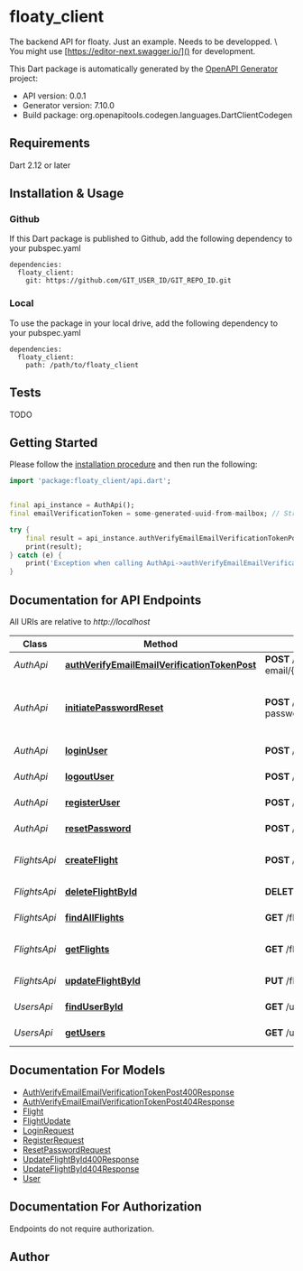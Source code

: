 # floaty_client
The backend API for floaty. Just an example. Needs to be developped. \\
You might use [https://editor-next.swagger.io/]() for development.

This Dart package is automatically generated by the [OpenAPI Generator](https://openapi-generator.tech) project:

- API version: 0.0.1
- Generator version: 7.10.0
- Build package: org.openapitools.codegen.languages.DartClientCodegen

## Requirements

Dart 2.12 or later

## Installation & Usage

### Github
If this Dart package is published to Github, add the following dependency to your pubspec.yaml
```
dependencies:
  floaty_client:
    git: https://github.com/GIT_USER_ID/GIT_REPO_ID.git
```

### Local
To use the package in your local drive, add the following dependency to your pubspec.yaml
```
dependencies:
  floaty_client:
    path: /path/to/floaty_client
```

## Tests

TODO

## Getting Started

Please follow the [installation procedure](#installation--usage) and then run the following:

```dart
import 'package:floaty_client/api.dart';


final api_instance = AuthApi();
final emailVerificationToken = some-generated-uuid-from-mailbox; // String | Token for email verification

try {
    final result = api_instance.authVerifyEmailEmailVerificationTokenPost(emailVerificationToken);
    print(result);
} catch (e) {
    print('Exception when calling AuthApi->authVerifyEmailEmailVerificationTokenPost: $e\n');
}

```

## Documentation for API Endpoints

All URIs are relative to *http://localhost*

Class | Method | HTTP request | Description
------------ | ------------- | ------------- | -------------
*AuthApi* | [**authVerifyEmailEmailVerificationTokenPost**](doc//AuthApi.md#authverifyemailemailverificationtokenpost) | **POST** /auth/verify-email/{emailVerificationToken} | Verify an Email.
*AuthApi* | [**initiatePasswordReset**](doc//AuthApi.md#initiatepasswordreset) | **POST** /auth/initiate-password-reset | Request a password reset initiation mail.
*AuthApi* | [**loginUser**](doc//AuthApi.md#loginuser) | **POST** /auth/login | Login a user.
*AuthApi* | [**logoutUser**](doc//AuthApi.md#logoutuser) | **POST** /auth/logout/{userId} | Logout the user.
*AuthApi* | [**registerUser**](doc//AuthApi.md#registeruser) | **POST** /auth/register | Register a new user.
*AuthApi* | [**resetPassword**](doc//AuthApi.md#resetpassword) | **POST** /auth/reset-password | Reset a password.
*FlightsApi* | [**createFlight**](doc//FlightsApi.md#createflight) | **POST** /flights | Create a flight for a given user.
*FlightsApi* | [**deleteFlightById**](doc//FlightsApi.md#deleteflightbyid) | **DELETE** /flights/{flightId} | Delete a Flight by ID.
*FlightsApi* | [**findAllFlights**](doc//FlightsApi.md#findallflights) | **GET** /flights | Find all flights.
*FlightsApi* | [**getFlights**](doc//FlightsApi.md#getflights) | **GET** /flights/{userId} | Find all flights for a given User.
*FlightsApi* | [**updateFlightById**](doc//FlightsApi.md#updateflightbyid) | **PUT** /flights/{flightId} | Update a Flight by ID.
*UsersApi* | [**findUserById**](doc//UsersApi.md#finduserbyid) | **GET** /users/{userId} | Find user by ID.
*UsersApi* | [**getUsers**](doc//UsersApi.md#getusers) | **GET** /users | Find all users.


## Documentation For Models

 - [AuthVerifyEmailEmailVerificationTokenPost400Response](doc//AuthVerifyEmailEmailVerificationTokenPost400Response.md)
 - [AuthVerifyEmailEmailVerificationTokenPost404Response](doc//AuthVerifyEmailEmailVerificationTokenPost404Response.md)
 - [Flight](doc//Flight.md)
 - [FlightUpdate](doc//FlightUpdate.md)
 - [LoginRequest](doc//LoginRequest.md)
 - [RegisterRequest](doc//RegisterRequest.md)
 - [ResetPasswordRequest](doc//ResetPasswordRequest.md)
 - [UpdateFlightById400Response](doc//UpdateFlightById400Response.md)
 - [UpdateFlightById404Response](doc//UpdateFlightById404Response.md)
 - [User](doc//User.md)


## Documentation For Authorization

Endpoints do not require authorization.


## Author



